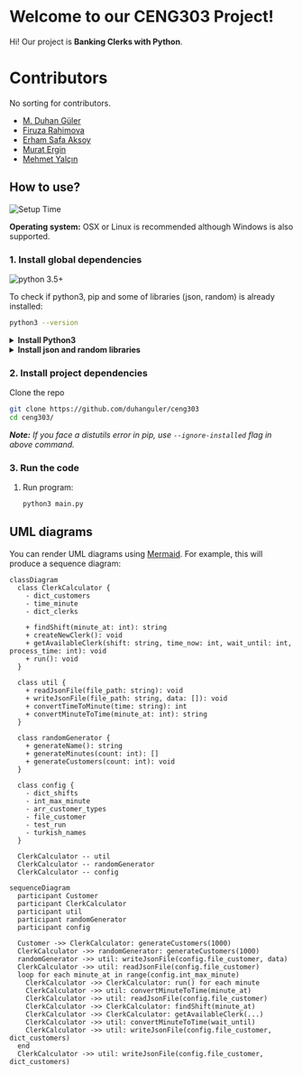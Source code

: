 # Welcome to our CENG303 Project!

Hi! Our project is **Banking Clerks with Python**. 


# Contributors

No sorting for contributors.

- [M. Duhan Güler](https://github.com/duhanguler)
- [Firuza Rahimova](https://github.com/firagimova)
- [Erham Safa Aksoy](https://github.com/ErhamSafa)
- [Murat Ergin](https://github.com/MurattErginn)
- [Mehmet Yalçın](https://github.com/aviascerate)

## How to use?

![Setup Time](https://img.shields.io/badge/Setup_Time-10_min-blue.svg)

**Operating system:** OSX or Linux is recommended although Windows is also supported.

### 1. Install global dependencies

![python 3.5+](https://img.shields.io/badge/python-3.7+-blue.svg)

To check if python3, pip and some of libraries (json, random) is already installed:

```bash
python3 --version
```

<details>
	<summary><b>Install Python3</b></summary>

To install python3 follow instructions [here](https://www.python.org/downloads/)

To install pip - follow instructions [here](https://pip.pypa.io/en/stable/installation/)

</details>
<details>
<summary><b>Install json and random libraries</b></summary>

**Any installation method is fine.**

Recommended:

```bash
python3 -m pip install --user --upgrade pip
python3 -m pip install --user json
python3 -m pip install --user random
```


</details>


### 2. Install project dependencies

Clone the repo

```bash
git clone https://github.com/duhanguler/ceng303
cd ceng303/
```


_**Note:** If you face a distutils error in pip, use `--ignore-installed` flag in above command._

<!-- Wiki should not get cloned -->

### 3. Run the code

1. Run program:
   ```bash
   python3 main.py
   ```


## UML diagrams

You can render UML diagrams using [Mermaid](https://mermaidjs.github.io/). For example, this will produce a sequence diagram:

```mermaid
classDiagram
  class ClerkCalculator {
    - dict_customers
    - time_minute
    - dict_clerks

    + findShift(minute_at: int): string
    + createNewClerk(): void
    + getAvailableClerk(shift: string, time_now: int, wait_until: int, process_time: int): void
    + run(): void
  }

  class util {
    + readJsonFile(file_path: string): void
    + writeJsonFile(file_path: string, data: []): void
    + convertTimeToMinute(time: string): int
    + convertMinuteToTime(minute_at: int): string
  }

  class randomGenerator {
    + generateName(): string
    + generateMinutes(count: int): []
    + generateCustomers(count: int): void
  }

  class config {
    - dict_shifts
    - int_max_minute
    - arr_customer_types
    - file_customer
    - test_run
    - turkish_names
  }

  ClerkCalculator -- util
  ClerkCalculator -- randomGenerator
  ClerkCalculator -- config

```


```mermaid
sequenceDiagram
  participant Customer
  participant ClerkCalculator
  participant util
  participant randomGenerator
  participant config

  Customer ->> ClerkCalculator: generateCustomers(1000)
  ClerkCalculator ->> randomGenerator: generateCustomers(1000)
  randomGenerator ->> util: writeJsonFile(config.file_customer, data)
  ClerkCalculator ->> util: readJsonFile(config.file_customer)
  loop for each minute_at in range(config.int_max_minute)
    ClerkCalculator ->> ClerkCalculator: run() for each minute
    ClerkCalculator ->> util: convertMinuteToTime(minute_at)
    ClerkCalculator ->> util: readJsonFile(config.file_customer)
    ClerkCalculator ->> ClerkCalculator: findShift(minute_at)
    ClerkCalculator ->> ClerkCalculator: getAvailableClerk(...)
    ClerkCalculator ->> util: convertMinuteToTime(wait_until)
    ClerkCalculator ->> util: writeJsonFile(config.file_customer, dict_customers)
  end
  ClerkCalculator ->> util: writeJsonFile(config.file_customer, dict_customers)

```


